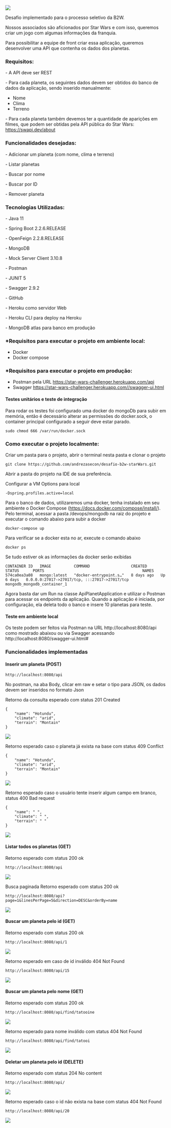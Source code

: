 

![](https://github.com/andrezasecon/desafio-b2w-starWars/blob/master/img/swapi.png)



Desafio implementado para o processo seletivo da B2W.

Nossos associados são aficionados por Star Wars e com isso, queremos criar um jogo com algumas informações da franquia.

Para possibilitar a equipe de front criar essa aplicação, queremos desenvolver uma API que contenha os dados dos planetas.



### **Requisitos:**

\- A API deve ser REST

\- Para cada planeta, os seguintes dados devem ser obtidos do banco de dados da aplicação, sendo inserido manualmente:

- Nome
- Clima
- Terreno



\- Para cada planeta também devemos ter a quantidade de aparições em filmes, que podem ser obtidas pela API pública do Star Wars: https://swapi.dev/about



### **Funcionalidades desejadas:**

\- Adicionar um planeta (com nome, clima e terreno)

\- Listar planetas

\- Buscar por nome

\- Buscar por ID

\- Remover planeta



### **Tecnologias Utilizadas:** 

\- Java 11

\- Spring Boot 2.2.6.RELEASE

\-  OpenFeign 2.2.8.RELEASE

\- MongoDB

\- Mock Server Client 3.10.8

\- Postman

\- JUNIT 5

\- Swagger 2.9.2

\- GitHub

\- Heroku como servidor Web

\- Heroku CLI para deploy na Heroku

\- MongoDB atlas para banco em produção


### *Requisitos para executar o projeto em ambiente local:

- Docker
- Docker compose

### *Requisitos para executar o projeto em produção:

- Postman pela URL https://star-wars-challenger.herokuapp.com/api 
- Swagger https://star-wars-challenger.herokuapp.com//swagger-ui.html


#### Testes unitários e teste de integração

Para rodar os testes foi configurado uma docker do mongoDb para subir em memória, então é decessário alterar as permissões do docker.sock, o container principal configurado a seguir deve estar parado.

```
sudo chmod 666 /var/run/docker.sock
```

### **Como executar o projeto localmente:**

Criar um pasta para o projeto, abrir o terminal nesta pasta e clonar o projeto

```
git clone https://github.com/andrezasecon/desafio-b2w-starWars.git
```


Abrir a pasta do projeto na IDE de sua preferência.

Configurar a VM Options para local

```
-Dspring.profiles.active=local
```



Para o banco de dados, utilizaremos uma docker, tenha instalado em seu ambiente o Docker Compose (https://docs.docker.com/compose/install/). Pelo terminal, acessar a pasta /devops/mongodb na raiz do projeto e executar o comando abaixo para subir a docker 

```
docker-compose up
```

Para verificar se a docker esta no ar, execute o comando abaixo

```
docker ps
```

Se tudo estiver ok as informações da docker serão exibidas

```
CONTAINER ID   IMAGE          COMMAND                  CREATED      STATUS      PORTS                                           NAMES
574ca0ea3a08   mongo:latest   "docker-entrypoint.s…"   8 days ago   Up 6 days   0.0.0.0:27017->27017/tcp, :::27017->27017/tcp   mongodb_mongodb_container_1
```

Agora basta dar um Run na classe ApiPlanetApplication e utilizar o Postman para acessar os endpoints da aplicação. Quando a aplicação é iniciada, por configuração, ela deleta todo o banco e insere 10 planetas para teste.


#### Teste em ambiente local

Os teste podem ser feitos via Postman na URL http://localhost:8080/api como mostrado abaixou ou via Swagger acessando http://localhost:8080/swagger-ui.html#


### **Funcionalidades implementadas**


#### Inserir um planeta (POST)

```
http://localhost:8080/api
```

No postman, na aba Body, clicar em raw e setar o tipo para JSON, os dados devem ser inseridos no formato Json

Retorno da consulta esperado com status 201 Created

```
{
    "name": "Hotundu",
    "climate": "arid",
    "terrain": "Montain"
}
```

![](https://github.com/andrezasecon/desafio-b2w-starWars/blob/master/img/insert1.png)



Retorno esperado caso o planeta já exista na base com status 409 Conflict

```
{
    "name": "Hotundu",
    "climate": "arid",
    "terrain": "Montain"
}
```

![](https://github.com/andrezasecon/desafio-b2w-starWars/blob/master/img/insertconflict1.png)



Retorno esperado caso o usuário tente inserir algum campo em branco, status 400 Bad request

```
{
    "name": " ",
    "climate": " ",
    "terrain": " "
}
```

![](https://github.com/andrezasecon/desafio-b2w-starWars/blob/master/img/insertValidation1.png)



#### Listar todos os planetas (GET)



Retorno esperado com status 200 ok

```
http://localhost:8080/api
```

![](https://github.com/andrezasecon/desafio-b2w-starWars/blob/master/img/findAll.png)

Busca paginada Retorno esperado com status 200 ok

```
http://localhost:8080/api?page=1&linesPerPage=5&direction=DESC&orderBy=name
```

![](https://github.com/andrezasecon/desafio-b2w-starWars/blob/master/img/findallpageble.png)

#### Buscar um planeta pelo id (GET)

Retorno esperado com status 200 ok

```
http://localhost:8080/api/1
```

![](https://github.com/andrezasecon/desafio-b2w-starWars/blob/master/img/findbyid1.png)



Retorno esperado em caso de id inválido 404 Not Found

```
http://localhost:8080/api/15
```

![](https://github.com/andrezasecon/desafio-b2w-starWars/blob/master/img/findbyiderror1.png)



#### Buscar um planeta pelo nome (GET)

Retorno esperado com status 200 ok

```
http://localhost:8080/api/find/tatooine
```

![](https://github.com/andrezasecon/desafio-b2w-starWars/blob/master/img/findByName1.png)



Retorno esperado para nome inválido com status 404 Not Found

```
http://localhost:8080/api/find/tatooi
```

![](https://github.com/andrezasecon/desafio-b2w-starWars/blob/master/img/findbynameerror1.png)



#### Deletar um planeta pelo id (DELETE)

Retorno esperado com status 204 No content

```
http://localhost:8080/api/
```

![](https://github.com/andrezasecon/desafio-b2w-starWars/blob/master/img/delete1.png)



Retorno esperado caso o id não exista na base com status 404 Not Found

```
http://localhost:8080/api/20
```

![](https://github.com/andrezasecon/desafio-b2w-starWars/blob/master/img/deleteerror1.png)

#### 











